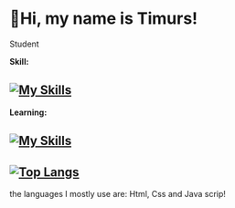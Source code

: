 # 👋Hi, my name is Timurs!
<p>Student</p>

**Skill:**

## [![My Skills](https://skillicons.dev/icons?i=html,css)](https://skillicons.dev)

**Learning:**

## [![My Skills](https://skillicons.dev/icons?i=js,py)](https://skillicons.dev)

## [![Top Langs](https://github-readme-stats.vercel.app/api/top-langs/?username=19383562965)](https://github.com/19383562965/github-readme-stats)
the languages I mostly use are: Html, Css and Java scrip!
